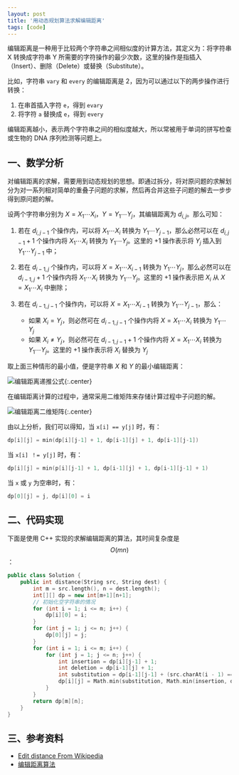 ```yaml
---
layout: post
title: '用动态规划算法求解编辑距离'
tags: [code]
---
```


编辑距离是一种用于比较两个字符串之间相似度的计算方法，其定义为：将字符串 X 转换成字符串 Y 所需要的字符操作的最少次数，这里的操作是指插入（Insert）、删除（Delete）或替换（Substitute）。

比如，字符串 `vary` 和 `every` 的编辑距离是 2，因为可以通过以下的两步操作进行转换：

1. 在串首插入字符 `e`，得到 `evary`
2. 将字符 `a` 替换成 `e`，得到 `every`

编辑距离越小，表示两个字符串之间的相似度越大，所以常被用于单词的拼写检查或生物的 DNA 序列检测等问题上。

## 一、数学分析

对编辑距离的求解，需要用到动态规划的思想。即通过拆分，将对原问题的求解划分为对一系列相对简单的重叠子问题的求解，然后再合并这些子问题的解去一步步得到原问题的解。

设两个字符串分别为 $X = X_1 \cdots X_i$，$Y = Y_1 \cdots Y_j$，其编辑距离为 $d_{i,j}$。那么可知：

1. 若在 $d_{i,j-1}$ 个操作内，可以将 $X_1 \cdots X_i$ 转换为 $Y_1 \cdots Y_{j-1}$，那么必然可以在 $d_{i,j-1} + 1$ 个操作内将 $X_1 \cdots X_i$ 转换为 $Y_1 \cdots Y_j$。这里的 $+1$ 操作表示将 $Y_j$ 插入到 $Y_1 \cdots Y_{j-1}$ 中；

2. 若在 $d_{i-1,j}$ 个操作内，可以将 $X = X_1 \cdots X_{i-1}$ 转换为 $Y_1 \cdots Y_j$，那么必然可以在 $d_{i-1,j} + 1$ 个操作内将 $X_1 \cdots X_i$ 转换为 $Y_1 \cdots Y_j$。这里的 $+1$ 操作表示把 $X_i$ 从 $X = X_1 \cdots X_i$ 中删除；

3. 若在 $d_{i-1,j-1}$ 个操作内，可以将 $X = X_1 \cdots X_{i-1}$ 转换为 $Y_1 \cdots Y_{j-1}$，那么：

    * 如果 $X_i = Y_j$，则必然可在 $d_{i-1,j-1}$ 个操作内将  $X = X_1 \cdots X_i$ 转换为 $Y_1 \cdots Y_j$
    * 如果 $X_i \not = Y_j$，则必然可在 $d_{i-1,j-1} + 1$ 个操作内将 $X = X_1 \cdots X_i$ 转换为 $Y_1 \cdots Y_j$。这里的 $+1$ 操作表示将 $X_i$ 替换为 $Y_j$


取上面三种情形的最小值，便是字符串 $X$ 和 $Y$ 的最小编辑距离：


![编辑距离递推公式]({{site.img_url}}/edit-distance-formulation.png){:.center}

在编辑距离计算的过程中，通常采用二维矩阵来存储计算过程中子问题的解。

![编辑距离二维矩阵]({{site.img_url}}/edit-distance.png){:.center}

由以上分析，我们可以得知，当 `x[i] == y[j]` 时，有：

```cpp
dp[i][j] = min(dp[i][j-1] + 1, dp[i-1][j] + 1, dp[i-1][j-1])
```

当 `x[i] ！= y[j]` 时，有：

```cpp
dp[i][j] = min(p[i][j-1] + 1, dp[i-1][j] + 1, dp[i-1][j-1] + 1)
```

当 `x` 或 `y` 为空串时，有：

```cpp
dp[0][j] = j, dp[i][0] = i
```

## 二、代码实现

下面是使用 C++ 实现的求解编辑距离的算法，其时间复杂度是 $$O(mn)$$：

```cpp
public class Solution {
    public int distance(String src, String dest) {
        int m = src.length(), n = dest.length();
        int[][] dp = new int[m+1][n+1];
        // 初始化空字符串的情况
        for (int i = 1; i <= m; i++) {
            dp[i][0] = i;
        }
        for (int j = 1; j <= n; j++) {
            dp[0][j] = j;
        }
        for (int i = 1; i <= m; i++) {
            for (int j = 1; j <= n; j++) {
                int insertion = dp[i][j-1] + 1;
                int deletion = dp[i-1][j] + 1;
                int substitution = dp[i-1][j-1] + (src.charAt(i - 1) == dest.charAt(j - 1) ? 0 : 1);
                dp[i][j] = Math.min(substitution, Math.min(insertion, deletion));
            }
        }
        return dp[m][n];
    }
}
```

## 三、参考资料

* [Edit distance From Wikipedia](https://en.wikipedia.org/wiki/Edit_distance)
* [编辑距离算法](http://www.cnblogs.com/sheeva/p/6598449.html)